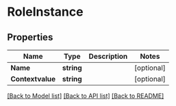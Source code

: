 # RoleInstance

## Properties
Name | Type | Description | Notes
------------ | ------------- | ------------- | -------------
**Name** | **string** |  | [optional] 
**Contextvalue** | **string** |  | [optional] 

[[Back to Model list]](../README.md#documentation-for-models) [[Back to API list]](../README.md#documentation-for-api-endpoints) [[Back to README]](../README.md)


